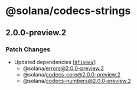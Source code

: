 # @solana/codecs-strings

## 2.0.0-preview.2

### Patch Changes

-   Updated dependencies [[`0f1a0ea`](https://github.com/solana-labs/solana-web3.js/commit/0f1a0eaaf0cb947104cdfd809ac0855116b99004)]:
    -   @solana/errors@2.0.0-preview.2
    -   @solana/codecs-core@2.0.0-preview.2
    -   @solana/codecs-numbers@2.0.0-preview.2
